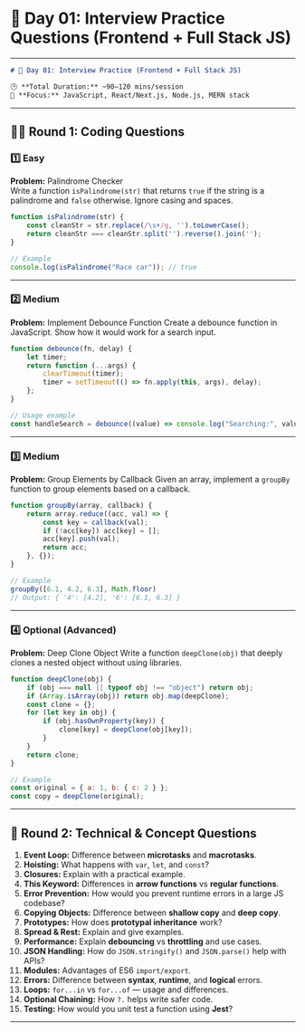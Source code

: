 # 📌 Day 01: Interview Practice Questions (Frontend + Full Stack JS)
---

````markdown
# 📌 Day 01: Interview Practice (Frontend + Full Stack JS)

🕒 **Total Duration:** ~90–120 mins/session  
🎯 **Focus:** JavaScript, React/Next.js, Node.js, MERN stack  
````


---

## 👨‍💻 Round 1: Coding Questions

### 1️⃣ Easy
**Problem:** Palindrome Checker  
Write a function `isPalindrome(str)` that returns `true` if the string is a palindrome and `false` otherwise. Ignore casing and spaces.

```javascript
function isPalindrome(str) {
    const cleanStr = str.replace(/\s+/g, '').toLowerCase();
    return cleanStr === cleanStr.split('').reverse().join('');
}

// Example
console.log(isPalindrome("Race car")); // true
````

---

### 2️⃣ Medium

**Problem:** Implement Debounce Function
Create a debounce function in JavaScript. Show how it would work for a search input.

```javascript
function debounce(fn, delay) {
    let timer;
    return function (...args) {
        clearTimeout(timer);
        timer = setTimeout(() => fn.apply(this, args), delay);
    };
}

// Usage example
const handleSearch = debounce((value) => console.log("Searching:", value), 300);
```

---

### 3️⃣ Medium

**Problem:** Group Elements by Callback
Given an array, implement a `groupBy` function to group elements based on a callback.

```javascript
function groupBy(array, callback) {
    return array.reduce((acc, val) => {
        const key = callback(val);
        if (!acc[key]) acc[key] = [];
        acc[key].push(val);
        return acc;
    }, {});
}

// Example
groupBy([6.1, 4.2, 6.3], Math.floor)
// Output: { '4': [4.2], '6': [6.1, 6.3] }
```

---

### 4️⃣ Optional (Advanced)

**Problem:** Deep Clone Object
Write a function `deepClone(obj)` that deeply clones a nested object without using libraries.

```javascript
function deepClone(obj) {
    if (obj === null || typeof obj !== "object") return obj;
    if (Array.isArray(obj)) return obj.map(deepClone);
    const clone = {};
    for (let key in obj) {
        if (obj.hasOwnProperty(key)) {
            clone[key] = deepClone(obj[key]);
        }
    }
    return clone;
}

// Example
const original = { a: 1, b: { c: 2 } };
const copy = deepClone(original);
```

---

## 🧠 Round 2: Technical & Concept Questions

1. **Event Loop:** Difference between **microtasks** and **macrotasks**.
2. **Hoisting:** What happens with `var`, `let`, and `const`?
3. **Closures:** Explain with a practical example.
4. **This Keyword:** Differences in **arrow functions** vs **regular functions**.
5. **Error Prevention:** How would you prevent runtime errors in a large JS codebase?
6. **Copying Objects:** Difference between **shallow copy** and **deep copy**.
7. **Prototypes:** How does **prototypal inheritance** work?
8. **Spread & Rest:** Explain and give examples.
9. **Performance:** Explain **debouncing** vs **throttling** and use cases.
10. **JSON Handling:** How do `JSON.stringify()` and `JSON.parse()` help with APIs?
11. **Modules:** Advantages of ES6 `import/export`.
12. **Errors:** Difference between **syntax**, **runtime**, and **logical** errors.
13. **Loops:** `for...in` vs `for...of` — usage and differences.
14. **Optional Chaining:** How `?.` helps write safer code.
15. **Testing:** How would you unit test a function using **Jest**?

---
